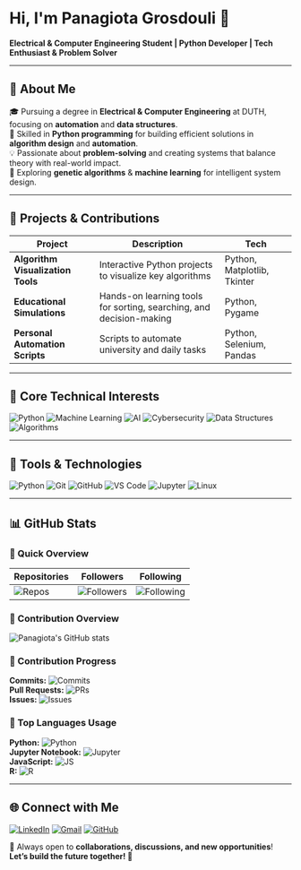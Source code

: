 # Hi, I'm Panagiota Grosdouli 👋

**Electrical & Computer Engineering Student | Python Developer | Tech Enthusiast & Problem Solver**

---

## 🧠 About Me
🎓 Pursuing a degree in **Electrical & Computer Engineering** at DUTH, focusing on **automation** and **data structures**.  
🐍 Skilled in **Python programming** for building efficient solutions in **algorithm design** and **automation**.  
💡 Passionate about **problem-solving** and creating systems that balance theory with real-world impact.  
🧪 Exploring **genetic algorithms** & **machine learning** for intelligent system design.

---

## 🚀 Projects & Contributions
| Project | Description | Tech |
|---------|-------------|------|
| **Algorithm Visualization Tools** | Interactive Python projects to visualize key algorithms | Python, Matplotlib, Tkinter |
| **Educational Simulations** | Hands-on learning tools for sorting, searching, and decision-making | Python, Pygame |
| **Personal Automation Scripts** | Scripts to automate university and daily tasks | Python, Selenium, Pandas |

---

## 🎯 Core Technical Interests
![Python](https://img.shields.io/badge/Python-3670A0?style=for-the-badge&logo=python&logoColor=ffdd54)
![Machine Learning](https://img.shields.io/badge/Machine_Learning-F7931E?style=for-the-badge&logo=apache%20spark&logoColor=white)
![AI](https://img.shields.io/badge/AI-ff6f61?style=for-the-badge)
![Cybersecurity](https://img.shields.io/badge/Cybersecurity-1abc9c?style=for-the-badge)
![Data Structures](https://img.shields.io/badge/Data_Structures-8e44ad?style=for-the-badge)
![Algorithms](https://img.shields.io/badge/Algorithms-3498db?style=for-the-badge)

---

## 🧰 Tools & Technologies
![Python](https://img.shields.io/badge/Python-3670A0?style=for-the-badge&logo=python&logoColor=ffdd54)
![Git](https://img.shields.io/badge/Git-F05032?style=for-the-badge&logo=git&logoColor=white)
![GitHub](https://img.shields.io/badge/GitHub-181717?style=for-the-badge&logo=github)
![VS Code](https://img.shields.io/badge/VS_Code-007ACC?style=for-the-badge&logo=visual-studio-code&logoColor=white)
![Jupyter](https://img.shields.io/badge/Jupyter-F37626?style=for-the-badge&logo=jupyter&logoColor=white)
![Linux](https://img.shields.io/badge/Linux-FCC624?style=for-the-badge&logo=linux&logoColor=black)

---

## 📊 GitHub Stats

### 🔹 Quick Overview
| Repositories | Followers | Following |
|--------------|-----------|-----------|
| ![Repos](https://img.shields.io/badge/Repositories-88-blue?style=for-the-badge&logo=github&logoColor=white) | ![Followers](https://img.shields.io/badge/Followers-10-green?style=for-the-badge&logo=github&logoColor=white) | ![Following](https://img.shields.io/badge/Following-2-orange?style=for-the-badge&logo=github&logoColor=white) |

### 🔹 Contribution Overview
![Panagiota's GitHub stats](https://github-readme-stats.vercel.app/api?username=Lily-Evan&show_icons=true&theme=merko)

### 🔹 Contribution Progress
**Commits:** ![Commits](https://img.shields.io/badge/Commits-1200-brightgreen?style=for-the-badge)  
**Pull Requests:** ![PRs](https://img.shields.io/badge/Pull_Requests-45-blue?style=for-the-badge)  
**Issues:** ![Issues](https://img.shields.io/badge/Issues-32-yellow?style=for-the-badge)

### 🔹 Top Languages Usage
**Python:** ![Python](https://img.shields.io/badge/Python-80%25-brightgreen?style=for-the-badge)  
**Jupyter Notebook:** ![Jupyter](https://img.shields.io/badge/Jupyter-10%25-blue?style=for-the-badge)  
**JavaScript:** ![JS](https://img.shields.io/badge/JavaScript-7%25-yellow?style=for-the-badge)  
**R:** ![R](https://img.shields.io/badge/R-3%25-orange?style=for-the-badge)

---

## 🌐 Connect with Me
[![LinkedIn](https://img.shields.io/badge/LinkedIn-0A66C2?style=for-the-badge&logo=linkedin&logoColor=white)](https://www.linkedin.com/in/panagiota-grosdouli)
[![Gmail](https://img.shields.io/badge/Email-D14836?style=for-the-badge&logo=gmail&logoColor=white)](mailto:panagiotagrosdouli@gmail.com)
[![GitHub](https://img.shields.io/badge/GitHub-181717?style=for-the-badge&logo=github)](https://github.com/Lily-Evan)

💬 Always open to **collaborations, discussions, and new opportunities**!  
**Let’s build the future together! 🚀**
